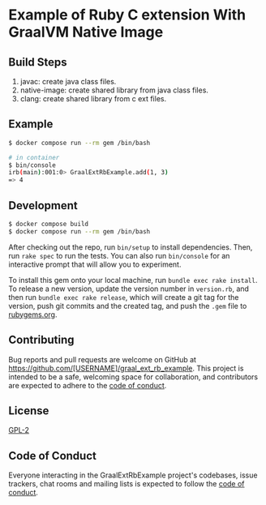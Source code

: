 # Example of Ruby C extension With GraalVM Native Image

## Build Steps

1. javac: create java class files.
2. native-image: create shared library from java class files.
3. clang: create shared library from c ext files.

## Example

```sh
$ docker compose run --rm gem /bin/bash

# in container
$ bin/console
irb(main):001:0> GraalExtRbExample.add(1, 3)
=> 4
```

## Development

```sh
$ docker compose build
$ docker compose run --rm gem /bin/bash
```

After checking out the repo, run `bin/setup` to install dependencies. Then, run `rake spec` to run the tests. You can also run `bin/console` for an interactive prompt that will allow you to experiment.

To install this gem onto your local machine, run `bundle exec rake install`. To release a new version, update the version number in `version.rb`, and then run `bundle exec rake release`, which will create a git tag for the version, push git commits and the created tag, and push the `.gem` file to [rubygems.org](https://rubygems.org).

## Contributing

Bug reports and pull requests are welcome on GitHub at https://github.com/[USERNAME]/graal_ext_rb_example. This project is intended to be a safe, welcoming space for collaboration, and contributors are expected to adhere to the [code of conduct](https://github.com/[USERNAME]/graal_ext_rb_example/blob/main/CODE_OF_CONDUCT.md).

## License

[GPL-2](LICENSE.txt)

## Code of Conduct

Everyone interacting in the GraalExtRbExample project's codebases, issue trackers, chat rooms and mailing lists is expected to follow the [code of conduct](https://github.com/[USERNAME]/graal_ext_rb_example/blob/main/CODE_OF_CONDUCT.md).
